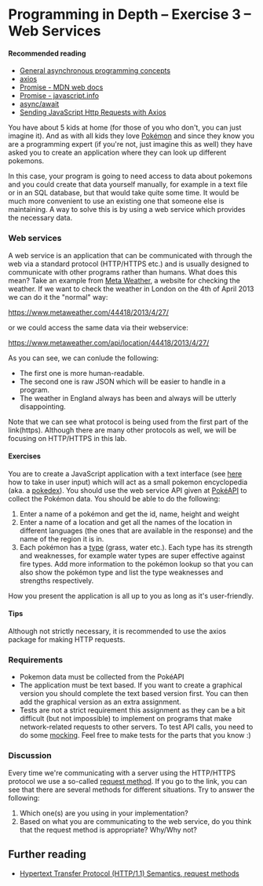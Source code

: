 # Programming in Depth – Exercise 3 – Web Services 

#### Recommended reading
- [General asynchronous programming concepts](https://developer.mozilla.org/en-US/docs/Learn/JavaScript/Asynchronous/Concepts)
- [axios](https://github.com/axios/axios)
- [Promise - MDN web docs](https://developer.mozilla.org/en-US/docs/Web/JavaScript/Reference/Global_Objects/Promise)
- [Promise - javascript.info](https://javascript.info/promise-basics)
- [async/await](https://javascript.info/async-await)
- [Sending JavaScript Http Requests with Axios](https://www.youtube.com/watch?v=qM4G1Ai2ZpE)

You have about 5 kids at home (for those of you who don't, you can just imagine it). And as with all kids they love 
[Pokémon](https://en.wikipedia.org/wiki/Pok%C3%A9mon) and
since they know you are a programming expert (if you're not, just imagine this as well) they have asked you to create an 
application where they can look up different pokemons.

In this case, your program is going to need access to data about pokemons and you could create that data yourself manually, for
example in a text file or in an SQL database, but that would take quite some time. It would be much more convenient to use an
existing one that someone else is maintaining. A way to solve this is by using a web service which provides the necessary data. 

### Web services
A web service is an application that can be communicated with through the web via a standard protocol (HTTP/HTTPS etc.) and is
usually designed to communicate with other programs rather than humans. What does this mean? Take an example from
[Meta Weather](https://www.metaweather.com/), a website for checking the weather. If we want to check the weather in
London on the 4th of April 2013 we can do it the "normal" way:

https://www.metaweather.com/44418/2013/4/27/

or we could access the same data via their webservice:

https://www.metaweather.com/api/location/44418/2013/4/27/

As you can see, we can conlude the following:
- The first one is more human-readable.
- The second one is raw JSON which will be easier to handle in a program.
- The weather in England always has been and always will be utterly disappointing.

Note that we can see what protocol is being used from the first part of the link(https). Although there are many other protocols as well, we will be focusing on HTTP/HTTPS in this lab.

#### Exercises
You are to create a JavaScript application with a text interface (see [here](https://nodejs.org/en/knowledge/command-line/how-to-prompt-for-command-line-input/) how to take in user input) which will act as a small pokemon encyclopedia (aka. a 
[pokedex](https://bulbapedia.bulbagarden.net/wiki/Pok%C3%A9dex)). You should use the web service API given at [PokéAPI](https://pokeapi.co/) to collect the Pokémon data. You should be able to do the following:


1. Enter a name of a pokémon and get the id, name, height and weight
1. Enter a name of a location and get all the names of the location in different languages (the ones that are available in the response) and the name of the region it is in.
1. Each pokémon has a [type](https://bulbapedia.bulbagarden.net/wiki/Type) (grass, water etc.). Each type has its strength and weaknesses, for example water types are super effective against fire types. Add more information to the pokémon lookup so that you can also show the pokémon type and list the type weaknesses and strengths respectively.

How you present the application is all up to you as long as it's user-friendly.

#### Tips
Although not strictly necessary, it is recommended to use the axios package for making HTTP requests.

### Requirements
- Pokemon data must be collected from the PokéAPI
- The application must be text based. If you want to create a graphical version you should complete the text based version first. You can then add the graphical version as an extra assignment.
- Tests are not a strict requirement this assignment as they can be a bit difficult (but not impossible) to implement on programs that make network-related requests to other servers. To test API calls, you need to do some [mocking](https://dev.to/endymion1818/how-to-test-javascript-api-calls-187k). Feel free to make tests for the parts that you know :) 

### Discussion
Every time we're communicating with a server using the HTTP/HTTPS protocol we use a so-called [request method](https://developer.mozilla.org/en-US/docs/Web/HTTP/Methods). If you go to the link, you can see that there are several methods for different situations. Try to answer the following:

1. Which one(s) are you using in your implementation? 
1. Based on what you are communicating to the web service, do you think that the request method is appropriate? Why/Why not?

## Further reading
- [Hypertext Transfer Protocol (HTTP/1.1) Semantics, request methods](https://tools.ietf.org/html/rfc7231#section-4)
